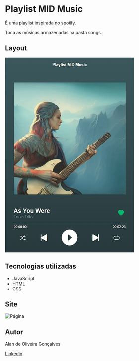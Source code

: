 # Playlist MID Music

É uma playlist inspirada no spotify.

Toca as músicas armazenadas na pasta songs.

## Layout 
![Windows](https://github.com/Alan-oliveir/Playlist_MID_Music/blob/main/Screenshot/playlist.jpg)

## Tecnologias utilizadas
- JavaScript
- HTML
- CSS

## Site
![Página](https://alan-oliveir.github.io/Playlist_MID_Music/)

## Autor

Alan de Oliveira Gonçalves

[Linkedin](www.linkedin.com/in/alan-de-oliveira-gonçalves-207549258)
